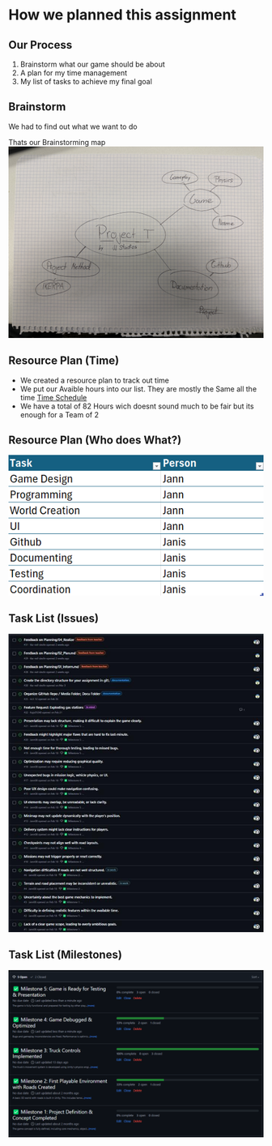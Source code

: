 # How we planned this assignment

## Our Process
1. Brainstorm what our game should be about
2. A plan for my time management
3. My list of tasks to achieve my final goal

 ## Brainstorm
We had to find out what we want to do


Thats our Brainstorming map
![Screenshot](../99_Media/Mindmap_Project_T.jpg)

 ## Resource Plan (Time)

* We created a resource plan to track out time
* We put our Avaible hours into our list. They are mostly the Same all the time
  [Time Schedule](../Planning/Time_Schedule.md)
* We have a total of 82 Hours wich doesnt sound much to be fair but its enough for a Team of 2

## Resource Plan (Who does What?)

![Screenshot](../99_Media/Bild_8.jpg)

## Task List (Issues)

![Screenshot](../99_Media/Task_List.jpg)

## Task List (Milestones)

![Screenshot](../99_Media/Milestones.jpg)
